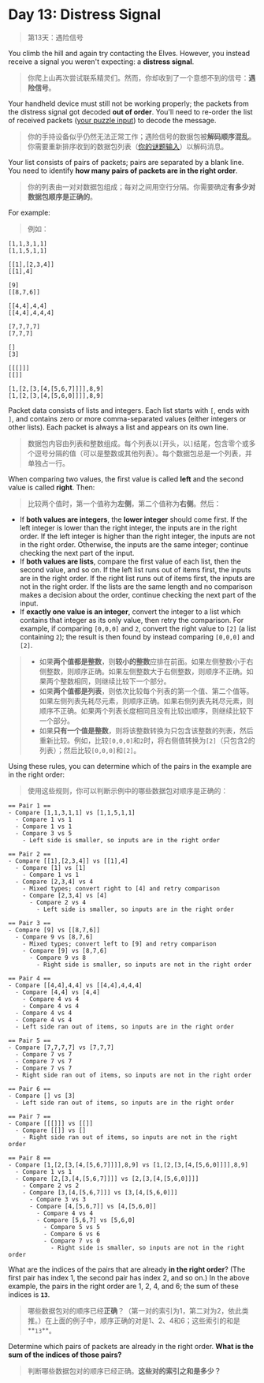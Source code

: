 # Day 13: Distress Signal
> 第13天：遇险信号

You climb the hill and again try contacting the Elves. However, you instead receive a signal you weren't expecting: a **distress signal**.
> 你爬上山再次尝试联系精灵们。然而，你却收到了一个意想不到的信号：**遇险信号**。

Your handheld device must still not be working properly; the packets from the distress signal got decoded **out of order**. You'll need to re-order the list of received packets ([your puzzle input](day13.txt)) to decode the message.
> 你的手持设备似乎仍然无法正常工作；遇险信号的数据包被**解码顺序混乱**。你需要重新排序收到的数据包列表（[你的谜题输入](day13.txt)）以解码消息。

Your list consists of pairs of packets; pairs are separated by a blank line. You need to identify **how many pairs of packets are in the right order**.
> 你的列表由一对对数据包组成；每对之间用空行分隔。你需要确定**有多少对数据包顺序是正确的**。

For example:
> 例如：

```
[1,1,3,1,1]
[1,1,5,1,1]

[[1],[2,3,4]]
[[1],4]

[9]
[[8,7,6]]

[[4,4],4,4]
[[4,4],4,4,4]

[7,7,7,7]
[7,7,7]

[]
[3]

[[[]]]
[[]]

[1,[2,[3,[4,[5,6,7]]]],8,9]
[1,[2,[3,[4,[5,6,0]]]],8,9]
```

Packet data consists of lists and integers. Each list starts with `[`, ends with `]`, and contains zero or more comma-separated values (either integers or other lists). Each packet is always a list and appears on its own line.
> 数据包内容由列表和整数组成。每个列表以`[`开头，以`]`结尾，包含零个或多个逗号分隔的值（可以是整数或其他列表）。每个数据包总是一个列表，并单独占一行。

When comparing two values, the first value is called **left** and the second value is called **right**. Then:
> 比较两个值时，第一个值称为**左侧**，第二个值称为**右侧**。然后：

- If **both values are integers**, the **lower integer** should come first. If the left integer is lower than the right integer, the inputs are in the right order. If the left integer is higher than the right integer, the inputs are not in the right order. Otherwise, the inputs are the same integer; continue checking the next part of the input.
- If **both values are lists**, compare the first value of each list, then the second value, and so on. If the left list runs out of items first, the inputs are in the right order. If the right list runs out of items first, the inputs are not in the right order. If the lists are the same length and no comparison makes a decision about the order, continue checking the next part of the input.
- If **exactly one value is an integer**, convert the integer to a list which contains that integer as its only value, then retry the comparison. For example, if comparing `[0,0,0]` and `2`, convert the right value to `[2]` (a list containing `2`); the result is then found by instead comparing `[0,0,0]` and `[2]`.
> - 如果**两个值都是整数**，则**较小的整数**应排在前面。如果左侧整数小于右侧整数，则顺序正确。如果左侧整数大于右侧整数，则顺序不正确。如果两个整数相同，则继续比较下一个部分。
> - 如果**两个值都是列表**，则依次比较每个列表的第一个值、第二个值等。如果左侧列表先耗尽元素，则顺序正确。如果右侧列表先耗尽元素，则顺序不正确。如果两个列表长度相同且没有比较出顺序，则继续比较下一个部分。
> - 如果**只有一个值是整数**，则将该整数转换为只包含该整数的列表，然后重新比较。例如，比较`[0,0,0]`和`2`时，将右侧值转换为`[2]`（只包含2的列表）；然后比较`[0,0,0]`和`[2]`。

Using these rules, you can determine which of the pairs in the example are in the right order:
> 使用这些规则，你可以判断示例中的哪些数据包对顺序是正确的：

```
== Pair 1 ==
- Compare [1,1,3,1,1] vs [1,1,5,1,1]
  - Compare 1 vs 1
  - Compare 1 vs 1
  - Compare 3 vs 5
    - Left side is smaller, so inputs are in the right order

== Pair 2 ==
- Compare [[1],[2,3,4]] vs [[1],4]
  - Compare [1] vs [1]
    - Compare 1 vs 1
  - Compare [2,3,4] vs 4
    - Mixed types; convert right to [4] and retry comparison
    - Compare [2,3,4] vs [4]
      - Compare 2 vs 4
        - Left side is smaller, so inputs are in the right order

== Pair 3 ==
- Compare [9] vs [[8,7,6]]
  - Compare 9 vs [8,7,6]
    - Mixed types; convert left to [9] and retry comparison
    - Compare [9] vs [8,7,6]
      - Compare 9 vs 8
        - Right side is smaller, so inputs are not in the right order

== Pair 4 ==
- Compare [[4,4],4,4] vs [[4,4],4,4,4]
  - Compare [4,4] vs [4,4]
    - Compare 4 vs 4
    - Compare 4 vs 4
  - Compare 4 vs 4
  - Compare 4 vs 4
  - Left side ran out of items, so inputs are in the right order

== Pair 5 ==
- Compare [7,7,7,7] vs [7,7,7]
  - Compare 7 vs 7
  - Compare 7 vs 7
  - Compare 7 vs 7
  - Right side ran out of items, so inputs are not in the right order

== Pair 6 ==
- Compare [] vs [3]
  - Left side ran out of items, so inputs are in the right order

== Pair 7 ==
- Compare [[[]]] vs [[]]
  - Compare [[]] vs []
    - Right side ran out of items, so inputs are not in the right order

== Pair 8 ==
- Compare [1,[2,[3,[4,[5,6,7]]]],8,9] vs [1,[2,[3,[4,[5,6,0]]]],8,9]
  - Compare 1 vs 1
  - Compare [2,[3,[4,[5,6,7]]]] vs [2,[3,[4,[5,6,0]]]]
    - Compare 2 vs 2
    - Compare [3,[4,[5,6,7]]] vs [3,[4,[5,6,0]]]
      - Compare 3 vs 3
      - Compare [4,[5,6,7]] vs [4,[5,6,0]]
        - Compare 4 vs 4
        - Compare [5,6,7] vs [5,6,0]
          - Compare 5 vs 5
          - Compare 6 vs 6
          - Compare 7 vs 0
            - Right side is smaller, so inputs are not in the right order
```

What are the indices of the pairs that are already **in the right order**? (The first pair has index 1, the second pair has index 2, and so on.) In the above example, the pairs in the right order are 1, 2, 4, and 6; the sum of these indices is **`13`**.
> 哪些数据包对的顺序已经**正确**？（第一对的索引为1，第二对为2，依此类推。）在上面的例子中，顺序正确的对是1、2、4和6；这些索引的和是**`13`**。

Determine which pairs of packets are already in the right order. **What is the sum of the indices of those pairs?**
> 判断哪些数据包对的顺序已经正确。**这些对的索引之和是多少？**
